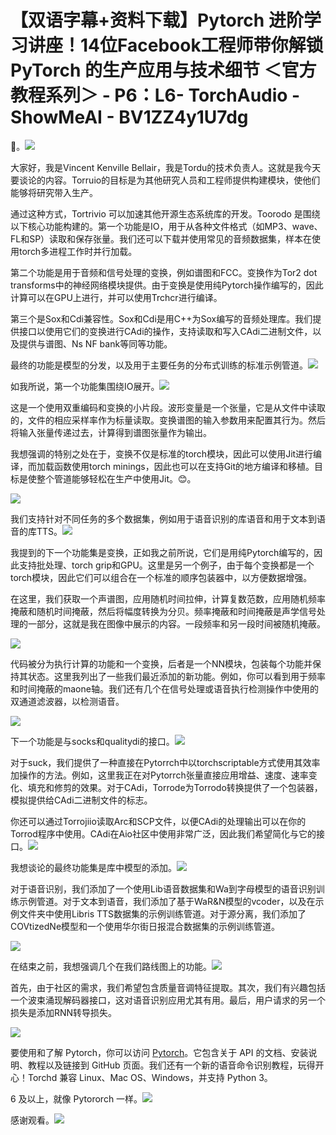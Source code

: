 # 【双语字幕+资料下载】Pytorch 进阶学习讲座！14位Facebook工程师带你解锁 PyTorch 的生产应用与技术细节 ＜官方教程系列＞ - P6：L6- TorchAudio - ShowMeAI - BV1ZZ4y1U7dg

🎼。![](img/d47b4dd266be755b011d1bea67152b4b_1.png)

大家好，我是Vincent Kenville Bellair，我是Tordu的技术负责人。这就是我今天要谈论的内容。Torruio的目标是为其他研究人员和工程师提供构建模块，使他们能够将研究带入生产。

通过这种方式，Tortrivio 可以加速其他开源生态系统库的开发。Toorodo 是围绕以下核心功能构建的。第一个功能是IO，用于从各种文件格式（如MP3、wave、FL和SP）读取和保存张量。我们还可以下载并使用常见的音频数据集，样本在使用torch多进程工作时并行加载。

第二个功能是用于音频和信号处理的变换，例如谱图和FCC。变换作为Tor2 dot transforms中的神经网络模块提供。由于变换是使用纯Pytorch操作编写的，因此计算可以在GPU上进行，并可以使用Trchcr进行编译。

第三个是Sox和Cdi兼容性。Sox和Cdi是用C++为Sox编写的音频处理库。我们提供接口以使用它们的变换进行CAdi的操作，支持读取和写入CAdi二进制文件，以及提供与谱图、Ns NF bank等同等功能。

最终的功能是模型的分发，以及用于主要任务的分布式训练的标准示例管道。![](img/d47b4dd266be755b011d1bea67152b4b_3.png)

如我所说，第一个功能集围绕IO展开。![](img/d47b4dd266be755b011d1bea67152b4b_5.png)

这是一个使用双重编码和变换的小片段。波形变量是一个张量，它是从文件中读取的，文件的相应采样率作为标量读取。变换谱图的输入参数用来配置其行为。然后将输入张量传递过去，计算得到谱图张量作为输出。

我想强调的特别之处在于，变换不仅是标准的torch模块，因此可以使用Jit进行编译，而加载函数使用torch minings，因此也可以在支持Git的地方编译和移植。目标是使整个管道能够轻松在生产中使用Jit。😊。

![](img/d47b4dd266be755b011d1bea67152b4b_7.png)

我们支持针对不同任务的多个数据集，例如用于语音识别的库语音和用于文本到语音的库TTS。![](img/d47b4dd266be755b011d1bea67152b4b_9.png)

我提到的下一个功能集是变换，正如我之前所说，它们是用纯Pytorch编写的，因此支持批处理、torch grip和GPU。这里是另一个例子，由于每个变换都是一个torch模块，因此它们可以组合在一个标准的顺序包装器中，以方便数据增强。

在这里，我们获取一个声谱图，应用随机时间拉伸，计算复数范数，应用随机频率掩蔽和随机时间掩蔽，然后将幅度转换为分贝。频率掩蔽和时间掩蔽是声学信号处理的一部分，这就是我在图像中展示的内容。一段频率和另一段时间被随机掩蔽。

![](img/d47b4dd266be755b011d1bea67152b4b_11.png)

代码被分为执行计算的功能和一个变换，后者是一个NN模块，包装每个功能并保持其状态。这里我列出了一些我们最近添加的新功能。例如，你可以看到用于频率和时间掩蔽的maone轴。我们还有几个在信号处理或语音执行检测操作中使用的双通道滤波器，以检测语音。

![](img/d47b4dd266be755b011d1bea67152b4b_13.png)

下一个功能是与socks和qualitydi的接口。![](img/d47b4dd266be755b011d1bea67152b4b_15.png)

对于suck，我们提供了一种直接在Pytorrch中以torchscriptable方式使用其效率加操作的方法。例如，这里我正在对Pytorrch张量直接应用增益、速度、速率变化、填充和修剪的效果。对于CAdi，Torrode为Torrodo转换提供了一个包装器，模拟提供给CAdi二进制文件的标志。

你还可以通过Torrojiio读取Arc和SCP文件，以便CAdi的处理输出可以在你的Torrod程序中使用。CAdi在Aio社区中使用非常广泛，因此我们希望简化与它的接口。![](img/d47b4dd266be755b011d1bea67152b4b_17.png)

我想谈论的最终功能集是库中模型的添加。![](img/d47b4dd266be755b011d1bea67152b4b_19.png)

对于语音识别，我们添加了一个使用Lib语音数据集和Wa到字母模型的语音识别训练示例管道。对于文本到语音，我们添加了基于WaR&N模型的vcoder，以及在示例文件夹中使用Libris TTS数据集的示例训练管道。对于源分离，我们添加了COVtizedNe模型和一个使用华尔街日报混合数据集的示例训练管道。

![](img/d47b4dd266be755b011d1bea67152b4b_21.png)

在结束之前，我想强调几个在我们路线图上的功能。![](img/d47b4dd266be755b011d1bea67152b4b_23.png)

首先，由于社区的需求，我们希望包含质量音调特征提取。其次，我们有兴趣包括一个波束涌现解码器接口，这对语音识别应用尤其有用。最后，用户请求的另一个损失是添加RNN转导损失。

![](img/d47b4dd266be755b011d1bea67152b4b_25.png)

要使用和了解 Pytorch，你可以访问 [Pytorch](https://pytorch.org/udio)。它包含关于 API 的文档、安装说明、教程以及链接到 GitHub 页面。我们还有一个新的语音命令识别教程，玩得开心！Torchd 兼容 Linux、Mac OS、Windows，并支持 Python 3。

6 及以上，就像 Pytororch 一样。![](img/d47b4dd266be755b011d1bea67152b4b_27.png)

感谢观看。![](img/d47b4dd266be755b011d1bea67152b4b_29.png)

